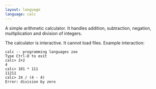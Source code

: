 ```yaml
---
layout: language
language: calc
---
```


A simple arithmetic calculator. It handles addition, subtraction,
negation, multiplication and division of integers.

The calculator is interactive. It cannot load files. Example interaction:

    calc -- programming languages zoo
    Type Ctrl-D to exit
    calc> 2+2
    4
    calc> 101 * 111
    11211
    calc> 24 / (4 - 4)
    Error: division by zero
